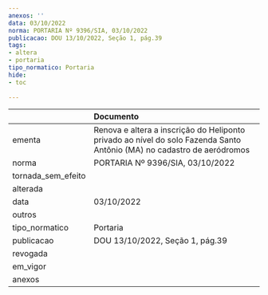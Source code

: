 ```yaml
---
anexos: ''
data: 03/10/2022
norma: PORTARIA Nº 9396/SIA, 03/10/2022
publicacao: DOU 13/10/2022, Seção 1, pág.39
tags:
- altera
- portaria
tipo_normatico: Portaria
hide: 
- toc 
 
---
```


|                    | Documento                                                                                                              |
|:-------------------|:-----------------------------------------------------------------------------------------------------------------------|
| ementa             | Renova e altera a inscrição do Heliponto privado ao nível do solo Fazenda Santo Antônio (MA) no cadastro de aeródromos |
| norma              | PORTARIA Nº 9396/SIA, 03/10/2022                                                                                       |
| tornada_sem_efeito |                                                                                                                        |
| alterada           |                                                                                                                        |
| data               | 03/10/2022                                                                                                             |
| outros             |                                                                                                                        |
| tipo_normatico     | Portaria                                                                                                               |
| publicacao         | DOU 13/10/2022, Seção 1, pág.39                                                                                        |
| revogada           |                                                                                                                        |
| em_vigor           |                                                                                                                        |
| anexos             |                                                                                                                        |